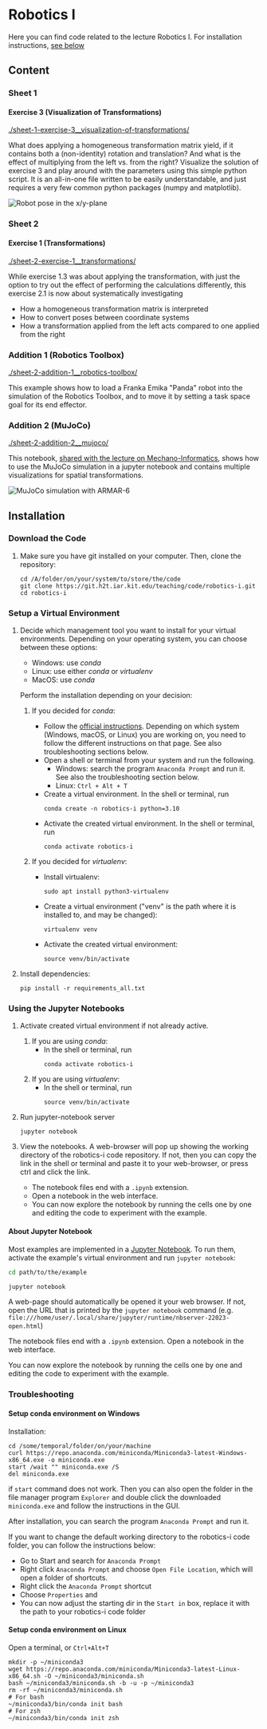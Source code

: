 # Robotics I

Here you can find code related to the lecture Robotics I. For installation instructions, [see below](#installation)

## Content

### Sheet 1

#### Exercise 3 (Visualization of Transformations)

[./sheet-1-exercise-3__visualization-of-transformations/](./sheet-1-exercise-3__visualization-of-transformations/)

What does applying a homogeneous transformation matrix yield, if it contains both a (non-identity) rotation and translation? And what is the effect of multiplying from the left vs. from the right? Visualize the solution of exercise 3 and play around with the parameters using this simple python script. It is an all-in-one file written to be easily understandable, and just requires a very few common python packages (numpy and matplotlib).

![Robot pose in the x/y-plane](img/sheet-1-exercise_3__illustration.png)

### Sheet 2

#### Exercise 1 (Transformations)

[./sheet-2-exercise-1__transformations/](./sheet-2-exercise-1__transformations/)

While exercise 1.3 was about applying the transformation, with just the option to try out the effect of performing the calculations differently, this exercise 2.1 is now about systematically investigating
- How a homogeneous transformation matrix is interpreted
- How to convert poses between coordinate systems
- How a transformation applied from the left acts compared to one applied from the right

### Addition 1 (Robotics Toolbox)

[./sheet-2-addition-1__robotics-toolbox/](./sheet-2-addition-1__robotics-toolbox/)

This example shows how to load a Franka Emika "Panda" robot into the simulation of the Robotics Toolbox, and to move it by setting a task space goal for its end effector.

### Addition 2 (MuJoCo)

[./sheet-2-addition-2__mujoco/](./sheet-2-addition-2__mujoco/)

This notebook, [shared with the lecture on Mechano-Informatics](https://git.h2t.iar.kit.edu/teaching/code/mechano-informatics/-/tree/master/ch1_spatial_transformation), shows how to use the MuJoCo simulation in a jupyter notebook and contains multiple visualizations for spatial transformations.

![MuJoCo simulation with ARMAR-6](img/sheet-2-addition-2__illustration.jpg)

## Installation

### Download the Code

1. Make sure you have git installed on your computer. Then, clone the repository:
   ```shell
   cd /A/folder/on/your/system/to/store/the/code
   git clone https://git.h2t.iar.kit.edu/teaching/code/robotics-i.git
   cd robotics-i
   ```

### Setup a Virtual Environment

1. Decide which management tool you want to install for your virtual environments. Depending on your operating system, you can choose between these options:
   - Windows: use *conda*
   - Linux: use either *conda* or *virtualenv*
   - MacOS: use *conda*

   Perform the installation depending on your decision:

   1. If you decided for *conda*:
      - Follow the [official instructions](https://docs.conda.io/projects/miniconda/en/latest/#quick-command-line-install).
        Depending on which system (Windows, macOS, or Linux) you are working on, you need to follow the different instructions on that page.
        See also troubleshooting sections below.
      - Open a shell or terminal from your system and run the following.
         - Windows: search the program `Anaconda Prompt` and run it. See also the troubleshooting section below.
         - Linux: `Ctrl + Alt + T`
      - Create a virtual environment. In the shell or terminal, run
        ```shell
        conda create -n robotics-i python=3.10
        ```
      - Activate the created virtual environment. In the shell or terminal, run
        ```shell
        conda activate robotics-i
        ```

   1. If you decided for *virtualenv*:
      - Install virtualenv:
         ```shell
         sudo apt install python3-virtualenv
         ```
      - Create a virtual environment ("venv" is the path where it is installed to, and may be changed):
         ```shell
         virtualenv venv
         ```
      - Activate the created virtual environment:
         ```shell
         source venv/bin/activate
         ```

3. Install dependencies:
   ```shell
   pip install -r requirements_all.txt
   ```

### Using the Jupyter Notebooks

1. Activate created virtual environment if not already active.
   1. If you are using *conda*:
      - In the shell or terminal, run
         ```shell
         conda activate robotics-i
         ```
   2. If you are using *virtualenv*:
      - In the shell or terminal, run
         ```shell
         source venv/bin/activate
         ```
2. Run jupyter-notebook server
   ```shell
   jupyter notebook
   ```

3. View the notebooks. A web-browser will pop up showing the working directory of the robotics-i code repository.
   If not, then you can copy the link in the shell or terminal and paste it to your web-browser, or press ctrl and click
   the link.
   - The notebook files end with a `.ipynb` extension.
   - Open a notebook in the web interface.
   - You can now explore the notebook by running the cells one by one and editing the code to experiment with the example.



#### About Jupyter Notebook

Most examples are implemented in a [Jupyter Notebook](https://jupyter.org/).
To run them, activate the example's virtual environment and run `jupyter notebook`:

```bash
cd path/to/the/example

jupyter notebook
```

A web-page should automatically be opened it your web browser.
If not, open the URL that is printed by the `jupyter notebook` command
(e.g. `file:///home/user/.local/share/jupyter/runtime/nbserver-22023-open.html`)

The notebook files end with a `.ipynb` extension.
Open a notebook in the web interface.

You can now explore the notebook by
running the cells one by one and editing the code to experiment with the example.


### Troubleshooting

#### Setup conda environment on Windows

Installation:

```shell
cd /some/temporal/folder/on/your/machine
curl https://repo.anaconda.com/miniconda/Miniconda3-latest-Windows-x86_64.exe -o miniconda.exe
start /wait "" miniconda.exe /S
del miniconda.exe
```

if `start` command does not work. Then you can also open the folder in the file manager program `Explorer` and double click
the downloaded `miniconda.exe` and follow the instructions in the GUI.

After installation, you can search the program `Anaconda Prompt` and run it.

If you want to change the default working directory to the robotics-i code folder, you can follow the instructions below:
- Go to Start and search for `Anaconda Prompt`
- Right click `Anaconda Prompt` and choose `Open File Location`, which will open a folder of shortcuts.
- Right click the `Anaconda Prompt` shortcut
- Choose `Properties` and
- You can now adjust the starting dir in the `Start in` box, replace it with the path to your robotics-i code folder


#### Setup conda environment on Linux

Open a terminal, or `Ctrl+Alt+T`
```shell
mkdir -p ~/miniconda3
wget https://repo.anaconda.com/miniconda/Miniconda3-latest-Linux-x86_64.sh -O ~/miniconda3/miniconda.sh
bash ~/miniconda3/miniconda.sh -b -u -p ~/miniconda3
rm -rf ~/miniconda3/miniconda.sh
# For bash
~/miniconda3/bin/conda init bash
# For zsh
~/miniconda3/bin/conda init zsh
```

